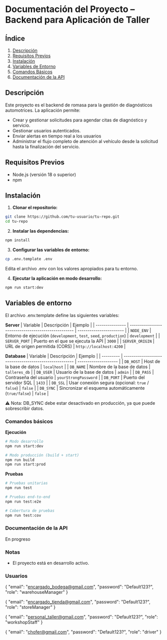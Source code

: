 # Documentación del Proyecto – Backend para Aplicación de Taller

## Índice

1. [Descripción](#descripción)
2. [Requisitos Previos](#requisitos-previos)
3. [Instalación](#instalación)
4. [Variables de Entorno](#variables-de-entorno)
5. [Comandos Básicos](#comandos-básicos)
6. [Documentación de la API](#documentación-de-la-api)

## Descripción

Este proyecto es el backend de romasa para la gestión de diagnósticos automotrices. La aplicación permite:

- Crear y gestionar solicitudes para agendar citas de diagnóstico y servicio.
- Gestionar usuarios autenticados.
- Enviar alertas en tiempo real a los usuarios
- Administrar el flujo completo de atención al vehículo desde la solicitud hasta la finalización del servicio.

## Requisitos Previos

- Node.js (versión 18 o superior)
- npm

## Instalación

1. **Clonar el repositorio:**

```bash
git clone https://github.com/tu-usuario/tu-repo.git
cd tu-repo
```

2. **Instalar las dependencias:**

```bash
npm install
```

3. **Configurar las variables de entorno:**

```bash
cp .env.template .env
```

Edita el archivo .env con los valores apropiados para tu entorno.

4. **Ejecutar la aplicación en modo desarrollo:**

```bash
npm run start:dev
```

## Variables de entorno

El archivo .env.template define las siguientes variables:

**Server**
| Variable | Descripción | Ejemplo |
| --------------- | -------------------------------------------------- | ----------------------- |
| `NODE_ENV` | Entorno de ejecución (`development`, `test`, `seed`, `production`) | `development` |
| `SERVER_PORT` | Puerto en el que se ejecuta la API | `3000` |
| `SERVER_ORIGIN` | URL de origen permitida (CORS) | `http://localhost:4200` |

**Database**
| Variable | Descripción | Ejemplo |
| --------- | ----------------------------------------------------- | -------------------- |
| `DB_HOST` | Host de la base de datos | `localhost` |
| `DB_NAME` | Nombre de la base de datos | `talleres_db` |
| `DB_USER` | Usuario de la base de datos | `admin` |
| `DB_PASS` | Contraseña del usuario | `yourStrongPassword` |
| `DB_PORT` | Puerto del servidor SQL | `1433` |
| `DB_SSL` | Usar conexión segura (opcional: `true` / `false`) | `false` |
| `DB_SYNC` | Sincronizar el esquema automáticamente (`true/false`) | `false` |

⚠️ Nota: DB_SYNC debe estar desactivado en producción, ya que puede sobrescribir datos.

### Comandos básicos

**Ejecución**

```bash
# Modo desarrollo
npm run start:dev

# Modo producción (build + start)
npm run build
npm run start:prod
```

**Pruebas**

```bash
# Pruebas unitarias
npm run test

# Pruebas end-to-end
npm run test:e2e

# Cobertura de pruebas
npm run test:cov
```

### Documentación de la API

En progreso

### Notas

- El proyecto está en desarrollo activo.

<!-- # Generar migración
npm run migration:generate src/migrations/CreateUsersTable

# Ejecutar migración
npm run migration:run

# Revertir última migración
npm run migration:revert -->

<!--
#BUGS
#fix service-operations -> inventory to return array instead of string
#fix vehicle inventory must be optional
 -->

### Usuarios

{
"email": "encargado_bodega@gmail.com",
"password": "Default123?",
"role": "warehouseManager"
}

{
"email": "encargado_tienda@gmail.com",
"password": "Default123?",
"role": "storeManager"
}

{
"email": "personal_taller@gmail.com",
"password": "Default123?",
"role": "workshopStaff"
}

{
"email": "chofer@gmail.com",
"password": "Default123?",
"role": "driver"
}
